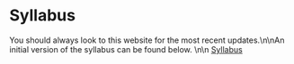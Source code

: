 Syllabus
============================

You should always look to this website for the most recent updates.\n\nAn initial version of the syllabus can be found below. \n\n
[Syllabus](https://github.com/rpi-techfundamentals/ms-website-fall-2020/raw/master/files/syllabus.pdf)
